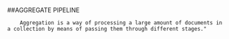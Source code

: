 ##AGGREGATE PIPELINE

```node
    Aggregation is a way of processing a large amount of documents in a collection by means of passing them through different stages."

```
